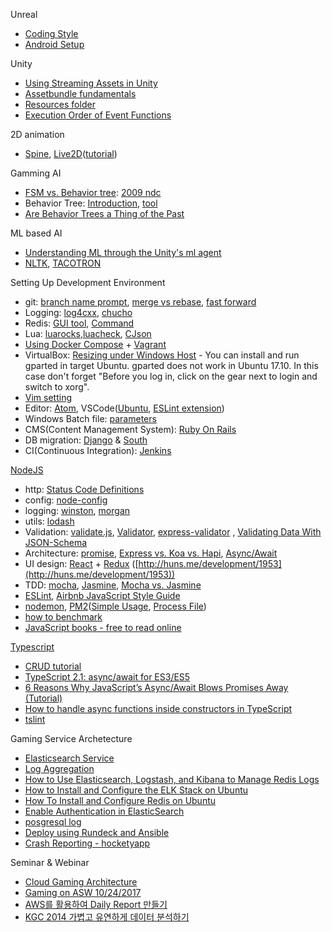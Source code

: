 Unreal
* [Coding Style](https://docs.unrealengine.com/latest/INT/Programming/Development/CodingStandard/index.html)
* [Android Setup](https://docs.unrealengine.com/latest/INT/Platforms/Android/GettingStarted/1/index.html)

Unity
* [Using Streaming Assets in Unity](https://www.raywenderlich.com/165809/using-streaming-assets-unity)
* [Assetbundle fundamentals](https://unity3d.com/kr/learn/tutorials/topics/best-practices/assetbundle-fundamentals)
* [Resources folder](https://unity3d.com/kr/learn/tutorials/temas/best-practices/resources-folder)
* [Execution Order of Event Functions](https://docs.unity3d.com/Manual/ExecutionOrder.html)

2D animation
* [Spine](http://esotericsoftware.com/), [Live2D](http://www.live2d.com/ja/)([tutorial](http://sites.cybernoids.jp/cubism2_kr/))

Gamming AI
* [FSM vs. Behavior tree](https://web.stanford.edu/class/cs123/lectures/CS123_lec08_HFSM_BT.pdf): [2009 ndc](https://www.slideshare.net/yonghakim900/2009-ndc)
* Behavior Tree: [Introduction](http://blog.renatopp.com/2014/07/25/an-introduction-to-behavior-trees-part-1/), [tool](https://archive.codeplex.com/?p=brainiac)
* [Are Behavior Trees a Thing of the Past](https://www.gamasutra.com/blogs/JakobRasmussen/20160427/271188/Are_Behavior_Trees_a_Thing_of_the_Past.php)

ML based AI
* [Understanding ML through the Unity's ml agent](https://docs.google.com/presentation/d/e/2PACX-1vRloM3dMgWk55xAU-0nctVsxQIE2zqt6eANo0x8fqTcrlkvzkymB5R-kOIypL3QnDid1rqF0yl4kBmV/pub?start=false&loop=false&delayms=3000)
* [NLTK](http://www.nltk.org/), [TACOTRON](https://arxiv.org/pdf/1703.10135.pdf)

Setting Up Development Environment
* git: [branch name prompt](https://coderwall.com/p/fasnya/add-git-branch-name-to-bash-prompt), [merge vs rebase](https://www.atlassian.com/git/tutorials/merging-vs-rebasing), [fast forward](https://ariya.io/2013/09/fast-forward-git-merge)
* Logging: [log4cxx](https://logging.apache.org/log4cxx/latest_stable/), [chucho](https://github.com/mexicowilly/Chucho/wiki)
* Redis: [GUI tool](https://redisdesktop.com/), [Command](http://www.redisgate.com/redis/command/commands.php)
* Lua: [luarocks](https://luarocks.org/),[luacheck](https://luarocks.org/modules/mpeterv/luacheck), [CJson](https://github.com/mpx/lua-cjson)
* [Using Docker Compose](http://raccoonyy.github.io/docker-usages-for-dev-environment-setup/) + [Vagrant](https://www.vagrantup.com/docs/index.html)
* VirtualBox: [Resizing under Windows Host](http://derekmolloy.ie/resize-a-virtualbox-disk/) - You can install and run gparted in target Ubuntu. gparted does not work in Ubuntu 17.10. In this case don't forget "Before you log in, click on the gear next to login and switch to xorg".
* [Vim setting](https://bluesh55.github.io/2016/10/09/vim-ide/)
* Editor: [Atom](https://atom.io/), VSCode([Ubuntu](https://code.visualstudio.com/docs/setup/linux), [ESLint extension](https://marketplace.visualstudio.com/items?itemName=dbaeumer.vscode-eslint))
* Windows Batch file: [parameters](https://www.microsoft.com/resources/documentation/windows/xp/all/proddocs/en-us/percent.mspx?mfr=true)
* CMS(Content Management System): [Ruby On Rails](http://rubyonrails.org/)
* DB migration: [Django](https://www.djangoproject.com/) & [South](https://south.readthedocs.io/en/latest/)
* CI(Continuous Integration): [Jenkins](https://jenkins-ci.org/)

[NodeJS](https://nodejs.org/api/)
* http: [Status Code Definitions](https://www.w3.org/Protocols/rfc2616/rfc2616-sec10.html)
* config: [node-config](https://www.npmjs.com/package/config)
* logging: [winston](https://github.com/winstonjs/winston), [morgan](https://www.npmjs.com/package/morgan)
* utils: [lodash](https://lodash.com/)
* Validation: [validate.js](https://validatejs.org/), [Validator](https://github.com/chriso/validator.js), [express-validator](https://github.com/ctavan/express-validator)
, [Validating Data With JSON-Schema](https://code.tutsplus.com/series/validating-data-with-json-schema--cms-966)
* Architecture: [promise](https://pouchdb.com/2015/05/18/we-have-a-problem-with-promises.html), [Express vs. Koa vs. Hapi](https://www.airpair.com/node.js/posts/nodejs-framework-comparison-express-koa-hapi), [Async/Await](https://dev.to/geoffdavis/writing-asyncawait-middleware-in-express-6i0)
* UI design: [React](https://reactjs.org/docs/design-principles.html) + [Redux](https://deminoth.github.io/redux/) ([http://huns.me/development/1953](http://huns.me/development/1953))
* TDD: [mocha](https://github.com/mochajs/mocha#sponsors), [Jasmine](https://github.com/jasmine/jasmine/wiki), [Mocha vs. Jasmine](https://marcofranssen.nl/jasmine-vs-mocha/)
* [ESLint](https://eslint.org/docs/user-guide/getting-started), [Airbnb JavaScript Style Guide](https://github.com/airbnb/javascript)
* [nodemon](https://nodemon.io/), [PM2](http://pm2.keymetrics.io/)([Simple Usage](https://cheese10yun.github.io/PM2/), [Process File](http://pm2.keymetrics.io/docs/usage/application-declaration/))
* [how to benchmark](https://aws.amazon.com/ko/blogs/korea/how-to-loading-test-based-on-aws/)
* [JavaScript books - free to read online](http://exploringjs.com/)

[Typescript](https://www.typescriptlang.org/docs/home.html)
* [CRUD tutorial](http://mherman.org/blog/2016/11/05/developing-a-restful-api-with-node-and-typescript/#.WmmQFxg6-i4)
* [TypeScript 2.1: async/await for ES3/ES5](https://blog.mariusschulz.com/2016/12/09/typescript-2-1-async-await-for-es3-es5)
* [6 Reasons Why JavaScript’s Async/Await Blows Promises Away (Tutorial)](https://hackernoon.com/6-reasons-why-javascripts-async-await-blows-promises-away-tutorial-c7ec10518dd9)
* [How to handle async functions inside constructors in TypeScript](https://rostacik.net/2017/04/23/how-to-handle-async-functions-inside-constructors-in-typescript/)
* [tslint](https://spin.atomicobject.com/2017/06/05/tslint-linting-setup/)

Gaming Service Archetecture
* [Elasticsearch Service](http://docs.aws.amazon.com/ko_kr/elasticsearch-service/latest/developerguide/aes-dg.pdf)
* [Log Aggregation](https://logz.io/blog/kafka-vs-redis/) 
* [How to Use Elasticsearch, Logstash, and Kibana to Manage Redis Logs](https://qbox.io/blog/redis-logs-elasticsearch-logstash-kibana)
* [How to Install and Configure the ELK Stack on Ubuntu](http://blog.daum.net/utpark0/14)
* [How To Install and Configure Redis on Ubuntu](https://www.digitalocean.com/community/tutorials/how-to-install-and-configure-redis-on-ubuntu-16-04)
* [Enable Authentication in ElasticSearch](http://blog.raffaeu.com/archive/2016/02/17/enable-authentication-in-elasticsearch.aspx)
* [posgresql log](https://blog.2ndquadrant.com/redislog-integrating-postgresql-with-logstash-for-devops-real-time-monitoring/)
* [Deploy using Rundeck and Ansible](https://gitlab.com/alandie/Rundeck-Ansible-AWS/tree/master/Rundeck-Ansible-AWS)
* [Crash Reporting - hocketyapp](https://hockeyapp.net/)

Seminar & Webinar 
* [Cloud Gaming Architecture](https://s3-eu-west-1.amazonaws.com/aws-de-media/images/_Berlin_Loft_Slides/cloud_gaming_architectures.pdf)
* [Gaming on ASW 10/24/2017](https://github.com/goopymoon/goopymoon.github.io/blob/master/Docs/GamingOnAWS2017)
* [AWS를 활용하여 Daily Report 만들기](https://www.slideshare.net/changjej/aws-daily-report)
* [KGC 2014 가볍고 유연하게 데이터 분석하기](https://www.slideshare.net/julingks/kgc2014?next_slideshow=1)

